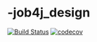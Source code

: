 # -job4j_design
[![Build Status](https://travis-ci.org/DenisViskov/-job4j_design.svg?branch=master)](https://travis-ci.org/DenisViskov/-job4j_design)
[![codecov](https://codecov.io/gh/DenisViskov/-job4j_design/branch/master/graph/badge.svg)](https://codecov.io/gh/DenisViskov/-job4j_design)